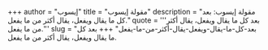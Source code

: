 +++
author = "إيسوب"
title = "مقولة إيسوب"
description = "مقولة إيسوب: بعد كل ما يقال ويفعل، يقال أكثر من ما يفعل."
quote = '''بعد كل ما يقال ويفعل، يقال أكثر من ما يفعل.''' 
slug = "بعد-كل-ما-يقال-ويفعل-يقال-أكثر-من-ما-يفعل"
+++
بعد كل ما يقال ويفعل، يقال أكثر من ما يفعل.
